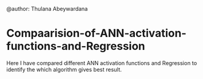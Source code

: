 @author: Thulana Abeywardana
# Compaarision-of-ANN-activation-functions-and-Regression
Here I have compared different ANN activation functions and Regression to identify the which algorithm gives best result.

